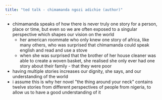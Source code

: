 ```yaml
---
title: "ted talk - chimamanda ngozi adichie (author)"
---
```


- chimamanda speaks of how there is never truly one story for a person, place or time, but even so we are often exposed to a singular perspective which shapes our vision on the world
	- her american roommate who only knew one story of africa, like many others, who was surprised that chimamanda could speak english and read and use a stove
	- when she was surprised that the brother of her house cleaner was able to create a woven basket, she realised she only ever had one story about their family - that they were poor
- having multiple stories increases our dignity, she says, and our understanding of the world
- i assume this is why her novel "the thing around your neck" contains twelve stories from different perspectives of people from nigeria, to allow us to have a good understanding of it